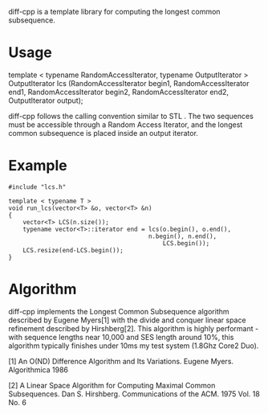 diff-cpp is a template library for computing the longest common subsequence.

# Usage

template < typename RandomAccessIterator, typename OutputIterator >
OutputIterator 
lcs (RandomAccessIterator begin1, RandomAccessIterator end1,
     RandomAccessIterator begin2, RandomAccessIterator end2,
     OutputIterator output);


diff-cpp follows the calling convention similar to STL
<algorithm>.  The two sequences must be accessible through a Random
Access Iterator, and the longest common subsequence is placed inside
an output iterator.

# Example

    #include "lcs.h"

    template < typename T >
    void run_lcs(vector<T> &o, vector<T> &n) 
    {
        vector<T> LCS(n.size());
        typename vector<T>::iterator end = lcs(o.begin(), o.end(),
	                                       n.begin(), n.end(), 
                                               LCS.begin());
        LCS.resize(end-LCS.begin());
    }

# Algorithm 

diff-cpp implements the Longest Common Subsequence algorithm described
by Eugene Myers[1] with the divide and conquer linear space refinement
described by Hirshberg[2].  This algorithm is highly performant - with
sequence lengths near 10,000 and SES length around 10%, this algorithm
typically finishes under 10ms my test system (1.8Ghz Core2
Duo).

[1] An O(ND) Difference Algorithm and Its Variations.  Eugene
Myers. Algorithmica 1986

[2] A Linear Space Algorithm for Computing Maximal Common
Subsequences. Dan S. Hirshberg. Communications of the ACM. 1975
Vol. 18 No. 6